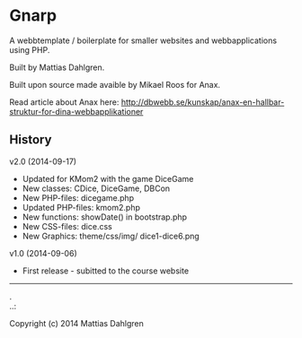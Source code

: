 Gnarp
=========

A webbtemplate / boilerplate for smaller websites and webbapplications using PHP.

Built by Mattias Dahlgren.

Built upon source made avaible by Mikael Roos for Anax.

Read article about Anax here: http://dbwebb.se/kunskap/anax-en-hallbar-struktur-for-dina-webbapplikationer



History
-----------------------------------
v2.0 (2014-09-17)
* Updated for KMom2 with the game DiceGame
* New classes: CDice, DiceGame, DBCon
* New PHP-files: dicegame.php
* Updated PHP-files: kmom2.php
* New functions: showDate() in bootstrap.php
* New CSS-files: dice.css
* New Graphics: theme/css/img/ dice1-dice6.png

v1.0 (2014-09-06)

* First release - subitted to the course website

------------------
 .  
..:

Copyright (c) 2014 Mattias Dahlgren



